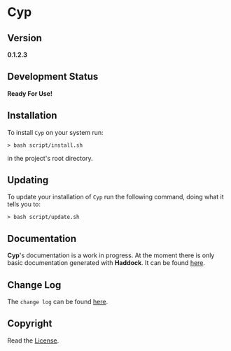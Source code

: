 # Cyp

## Version
**0.1.2.3**

## Development Status
**Ready For Use!**

## Installation
To install `Cyp`
on your system run:
```
> bash script/install.sh
```
in the project's root
directory.

## Updating
To update your
installation of
`Cyp` run the
following command,
doing what it tells
you to:
```
> bash script/update.sh
```

## Documentation
**Cyp**'s documentation
is a work in progress.
At the moment there is
only basic documentation
generated with **Haddock**.
It can be found [here](https://kove-w-o-salter.github.io/Cyp/index.html).

## Change Log
The `change log` can be
found [here](./ChangeLog.md).

## Copyright
Read the [License](./LICENSE).
